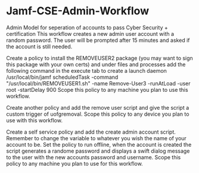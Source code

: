 # Jamf-CSE-Admin-Workflow
Admin Model for seperation of accounts to pass Cyber Security + certification
This workflow creates a new admin user account with a random password.  The user will be prompted after 15 minutes and asked if the account is still needed.

Create a policy to install the REMOVEUSER2 package (you may want to sign this package with your own certs) and under files and processes add the following command in the execute tab to create a launch daemon /usr/local/bin/jamf scheduledTask -command "/usr/local/bin/REMOVEUSER1.sh" -name Remove-User3 -runAtLoad -user root -startDelay 900
Scope this policy to any machine you plan to use this workflow.

Create another policy and add the remove user script and give the script a custom trigger of uofgremoval.  Scope this policy to any device you plan to use with this workflow.

Create a self service policy and add the create admin account script.  Remember to change the variable to whatever you wish the name of your account to be.  Set the policy to run offline, when the account is created the script generates a randome password and displays a swift dialog message to the user with the new accounts password and username. Scope this policy to any machine you plan to use for this workflow.
